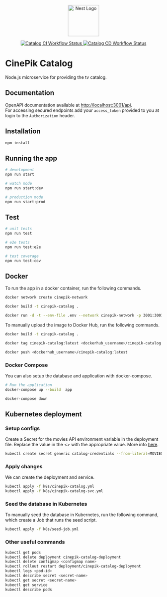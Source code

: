 <p align="center">
  <a href="http://nestjs.com/" target="blank"><img src="https://nestjs.com/img/logo-small.svg" width="100" alt="Nest Logo" /></a>
</p>

<p align="center">
  <a href="https://github.com/CinePik/catalog/actions/workflows/ci.yml" target="_blank">
    <img src="https://github.com/CinePik/catalog/actions/workflows/ci.yml/badge.svg" alt="Catalog CI Workflow Status" />
  </a>
  <a href="https://github.com/CinePik/catalog/actions/workflows/cd.yml" target="_blank">
    <img src="https://github.com/CinePik/catalog/actions/workflows/cd.yml/badge.svg" alt="Catalog CD Workflow Status" />
  </a>
</p>

# CinePik Catalog

Node.js microservice for providing the tv catalog.

## Documentation

OpenAPI documentation available at [http://localhost:3001/api](http://localhost:3001/api).  
For accessing secured endpoints add your `access_token` provided to you at login to the `Authorization` header.

## Installation

```bash
npm install
```

## Running the app

```bash
# development
npm run start

# watch mode
npm run start:dev

# production mode
npm run start:prod
```

## Test

```bash
# unit tests
npm run test

# e2e tests
npm run test:e2e

# test coverage
npm run test:cov
```

## Docker

To run the app in a docker container, run the following commands.

```bash
docker network create cinepik-network

docker build -t cinepik-catalog .

docker run -d -t --env-file .env --network cinepik-network -p 3001:3001 cinepik-catalog
```

To manually upload the image to Docker Hub, run the following commands.

```bash
docker build -t cinepik-catalog .

docker tag cinepik-catalog:latest <dockerhub_username>/cinepik-catalog:latest

docker push <dockerhub_username>/cinepik-catalog:latest
```

### Docker Compose

You can also setup the database and application with docker-compose.

```bash
# Run the application
docker-compose up --build  app

docker-compose down
```

## Kubernetes deployment

### Setup configs

Create a Secret for the movies API environment variable in the deployment file.
Replace the value in the <> with the appropriate value. More info [here](https://rapidapi.com/elisbushaj2/api/movies-api14).

```bash
kubectl create secret generic catalog-credentials --from-literal=MOVIES_RAPID_API_KEY=<REPLACE_ME>
```

### Apply changes

We can create the deployment and service.

```bash
kubectl apply -f k8s/cinepik-catalog.yml
kubectl apply -f k8s/cinepik-catalog-svc.yml
```

### Seed the database in Kubernetes

To manually seed the database in Kubernetes, run the following command, which create a Job that runs the seed script.

```bash
kubectl apply -f k8s/seed-job.yml
```

### Other useful commands

```bash
kubectl get pods
kubectl delete deployment cinepik-catalog-deployment
kubectl delete configmap <configmap name>
kubectl rollout restart deployment/cinepik-catalog-deployment
kubectl logs <pod-id>
kubectl describe secret <secret-name>
kubectl get secret <secret-name>
kubectl get service
kubectl describe pods
```

